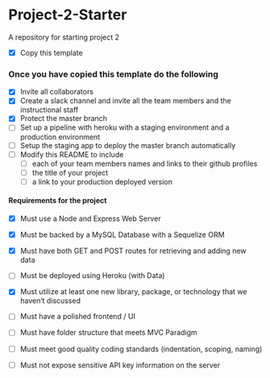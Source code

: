 # Project-2-Starter
A repository for starting project 2
- [X] Copy this template

### Once you have copied this template do the following
- [X] Invite all collaborators
- [X] Create a slack channel and invite all the team members and the instructional staff
- [X] Protect the master branch
- [ ] Set up a pipeline with heroku with a staging environment and a production environment
- [ ] Setup the staging app to deploy the master branch automatically
- [ ] Modify this README to include 
  - [ ] each of your team members names and links to their github profiles
  - [ ] the title of your project
  - [ ] a link to your production deployed version
  
#### Requirements for the project
  
- [X] Must use a Node and Express Web Server

- [X] Must be backed by a MySQL Database with a Sequelize ORM  

- [X] Must have both GET and POST routes for retrieving and adding new data

- [ ] Must be deployed using Heroku (with Data)

- [X] Must utilize at least one new library, package, or technology that we haven’t discussed

- [ ] Must have a polished frontend / UI 

- [ ] Must have folder structure that meets MVC Paradigm

- [ ] Must meet good quality coding standards (indentation, scoping, naming)

- [ ] Must not expose sensitive API key information on the server
